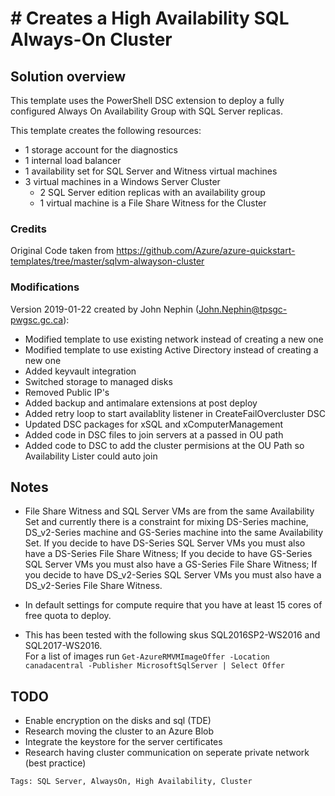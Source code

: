 # # Creates a High Availability SQL Always-On Cluster

## Solution overview

This template uses the PowerShell DSC extension to deploy a fully configured Always On Availability Group with SQL Server  replicas.

This template creates the following resources:

+   1 storage account for the diagnostics
+   1 internal load balancer
+   1 availability set for SQL Server and Witness virtual machines
+   3 virtual machines in a Windows Server Cluster
    +    2 SQL Server edition replicas with an availability group
    +    1 virtual machine is a File Share Witness for the Cluster

### Credits
Original Code taken from https://github.com/Azure/azure-quickstart-templates/tree/master/sqlvm-alwayson-cluster

### Modifications
Version 2019-01-22 created by John Nephin (John.Nephin@tpsgc-pwgsc.gc.ca):
+   Modified template to use existing network instead of creating a new one
+   Modified template to use existing Active Directory instead of creating a new one
+   Added keyvault integration
+   Switched storage to managed disks
+   Removed Public IP's
+   Added backup and antimalare extensions at post deploy
+   Added retry loop to start availablity listener in CreateFailOvercluster DSC
+   Updated DSC packages for xSQL and xComputerManagement
+   Added code in DSC files to join servers at a passed in OU path
+   Added code to DSC to add the cluster permisions at the OU Path so Availability Lister could auto join

## Notes

+ 	File Share Witness and SQL Server VMs are from the same Availability Set and currently there is a constraint for mixing DS-Series machine, DS_v2-Series machine and GS-Series machine into the same Availability Set. If you decide to have DS-Series SQL Server VMs you must also have a DS-Series File Share Witness; If you decide to have GS-Series SQL Server VMs you must also have a GS-Series File Share Witness; If you decide to have DS_v2-Series SQL Server VMs you must also have a DS_v2-Series File Share Witness.

+ 	In default settings for compute require that you have at least 15 cores of free quota to deploy.

+ 	This has been tested with the following skus SQL2016SP2-WS2016 and SQL2017-WS2016.  
For a list of images run 
```Get-AzureRMVMImageOffer -Location canadacentral -Publisher MicrosoftSqlServer | Select Offer ```

##  TODO
+  Enable encryption on the disks and sql (TDE)
+  Research moving the cluster to an Azure Blob
+  Integrate the keystore for the server certificates
+  Research having cluster communication on seperate private network (best practice)

`Tags: SQL Server, AlwaysOn, High Availability, Cluster `